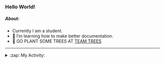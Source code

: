 ### Hello World!

##### About:
- Currently I am a student.
- 🌱 I’m learning how to make better documentation.
- 🌱 GO PLANT SOME TREES AT [TEAM TREES](https://teamtrees.org/)

---
<details>
  <summary>:zap: My Activity:</summary>
  
<!--START_SECTION:waka-->
![Code Time](http://img.shields.io/badge/Code%20Time-1%2C252%20hrs%2035%20mins-blue)

**I'm a Night 🦉** 

```text
🌞 Morning                2109 commits        ███░░░░░░░░░░░░░░░░░░░░░░   10.36 % 
🌆 Daytime                6771 commits        ████████░░░░░░░░░░░░░░░░░   33.26 % 
🌃 Evening                5871 commits        ███████░░░░░░░░░░░░░░░░░░   28.84 % 
🌙 Night                  5604 commits        ███████░░░░░░░░░░░░░░░░░░   27.53 % 
```
📅 **I'm Most Productive on Wednesday** 

```text
Monday                   2774 commits        ███░░░░░░░░░░░░░░░░░░░░░░   13.63 % 
Tuesday                  2796 commits        ███░░░░░░░░░░░░░░░░░░░░░░   13.74 % 
Wednesday                4795 commits        ██████░░░░░░░░░░░░░░░░░░░   23.56 % 
Thursday                 2694 commits        ███░░░░░░░░░░░░░░░░░░░░░░   13.24 % 
Friday                   2227 commits        ███░░░░░░░░░░░░░░░░░░░░░░   10.94 % 
Saturday                 1769 commits        ██░░░░░░░░░░░░░░░░░░░░░░░   08.69 % 
Sunday                   3300 commits        ████░░░░░░░░░░░░░░░░░░░░░   16.21 % 
```


📊 **This Week I Spent My Time On** 

```text
🔥 Editors: 
IntelliJ                 2 hrs 8 mins        ████████████████████████░   97.19 % 
Android Studio           3 mins              █░░░░░░░░░░░░░░░░░░░░░░░░   02.81 % 

🐱‍💻 Projects: 
dev-dialogue             1 hr 18 mins        ███████████████░░░░░░░░░░   59.49 % 
microservices-demo       48 mins             █████████░░░░░░░░░░░░░░░░   36.33 % 
e-wallet                 3 mins              █░░░░░░░░░░░░░░░░░░░░░░░░   02.77 % 
library_management_system0 secs              ░░░░░░░░░░░░░░░░░░░░░░░░░   00.65 % 
Unknown Project          0 secs              ░░░░░░░░░░░░░░░░░░░░░░░░░   00.61 % 
```


 Last Updated on 16/11/2023 18:12:00 UTC
<!--END_SECTION:waka-->
</details>
